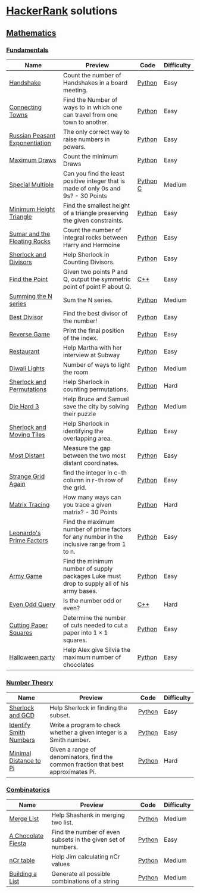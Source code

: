 # [HackerRank](https://www.hackerrank.com/) solutions

## [Mathematics](https://www.hackerrank.com/domains/mathematics)

### [Fundamentals](https://www.hackerrank.com/domains/mathematics/fundamentals)

Name | Preview | Code | Difficulty
---- | ------- | ---- | ----------
[Handshake](https://www.hackerrank.com/challenges/handshake)|Count the number of Handshakes in a board meeting.|[Python](mathematics/fundamentals/handshake.py)|Easy
[Connecting Towns](https://www.hackerrank.com/challenges/connecting-towns)|Find the Number of ways to in which one can travel from one town to another.|[Python](mathematics/fundamentals/connecting-towns.py)|Easy
[Russian Peasant Exponentiation](https://www.hackerrank.com/challenges/russian-peasant-exponentiation)|The only correct way to raise numbers in powers.|[Python](mathematics/fundamentals/russian-peasant-exponentiation.py)|Easy
[Maximum Draws](https://www.hackerrank.com/challenges/maximum-draws)|Count the minimum Draws|[Python](mathematics/fundamentals/maximum-draws.py)|Easy
[Special Multiple](https://www.hackerrank.com/challenges/special-multiple)|Can you find the least positive integer that is made of only 0s and 9s? - 30 Points|[Python](mathematics/fundamentals/special-multiple.py) [C](mathematics/fundamentals/special-multiple.c)|Medium
[Minimum Height Triangle](https://www.hackerrank.com/challenges/lowest-triangle)|Find the smallest height of a triangle preserving the given constraints.|[Python](mathematics/fundamentals/lowest-triangle.py)|Easy
[Sumar and the Floating Rocks](https://www.hackerrank.com/challenges/harry-potter-and-the-floating-rocks)|Count the number of integral rocks between Harry and Hermoine |[Python](mathematics/fundamentals/harry-potter-and-the-floating-rocks.py)|Easy
[Sherlock and Divisors](https://www.hackerrank.com/challenges/sherlock-and-divisors)|Help Sherlock in Counting Divisors.|[Python](mathematics/fundamentals/sherlock-and-divisors.py)|Easy
[Find the Point](https://www.hackerrank.com/challenges/find-point)|Given two points P and Q, output the symmetric point of point P about Q.|[C++](mathematics/fundamentals/find-point.cpp)|Easy
[Summing the N series ](https://www.hackerrank.com/challenges/summing-the-n-series)|Sum the N series.|[Python](mathematics/fundamentals/summing-the-n-series.py)|Medium
[Best Divisor](https://www.hackerrank.com/challenges/best-divisor)|Find the best divisor of the number!|[Python](mathematics/fundamentals/best-divisor.py)|Easy
[Reverse Game](https://www.hackerrank.com/challenges/reverse-game)|Print the final position of the index.|[Python](mathematics/fundamentals/reverse-game.py)|Easy
[Restaurant](https://www.hackerrank.com/challenges/restaurant)|Help Martha with her interview at Subway|[Python](mathematics/fundamentals/restaurant.py)|Easy
[Diwali Lights](https://www.hackerrank.com/challenges/diwali-lights)|Number of ways to light the room|[Python](mathematics/fundamentals/diwali-lights.py)|Medium
[Sherlock and Permutations](https://www.hackerrank.com/challenges/sherlock-and-permutations)|Help Sherlock in counting permutations.|[Python](mathematics/fundamentals/sherlock-and-permutations.py)|Hard
[Die Hard 3](https://www.hackerrank.com/challenges/die-hard-3)|Help Bruce and Samuel save the city by solving their puzzle|[Python](mathematics/fundamentals/die-hard-3.py)|Medium
[Sherlock and Moving Tiles](https://www.hackerrank.com/challenges/sherlock-and-moving-tiles)|Help Sherlock in identifying the overlapping area.|[Python](mathematics/fundamentals/sherlock-and-moving-tiles.py)|Easy
[Most Distant](https://www.hackerrank.com/challenges/most-distant)|Measure the gap between the two most distant coordinates.|[Python](mathematics/fundamentals/most-distant.py)|Easy
[Strange Grid Again](https://www.hackerrank.com/challenges/strange-grid)|find the integer in c-th column in r-th row of the grid.|[Python](mathematics/fundamentals/strange-grid.py)|Easy
[Matrix Tracing](https://www.hackerrank.com/challenges/matrix-tracing)|How many ways can you trace a given matrix? - 30 Points|[Python](mathematics/fundamentals/matrix-tracing.py)|Hard
[Leonardo's Prime Factors](https://www.hackerrank.com/challenges/leonardo-and-prime)|Find the maximum number of prime factors for any number in the inclusive range from 1 to n.|[Python](mathematics/fundamentals/leonardo-and-prime.py)|Easy
[Army Game](https://www.hackerrank.com/challenges/game-with-cells)|Find the minimum number of supply packages Luke must drop to supply all of his army bases.|[Python](mathematics/fundamentals/game-with-cells.py)|Easy
[Even Odd Query](https://www.hackerrank.com/challenges/even-odd-query)|Is the number odd or even?|[C++](mathematics/fundamentals/even-odd-query.cpp)|Hard
[Cutting Paper Squares](https://www.hackerrank.com/challenges/p1-paper-cutting)|Determine the number of cuts needed to cut a paper into $1 \times 1$ squares.|[Python](mathematics/fundamentals/p1-paper-cutting.py)|Easy
[Halloween party](https://www.hackerrank.com/challenges/halloween-party)|Help Alex give Silvia the maximum number of chocolates|[Python](mathematics/fundamentals/halloween-party.py)|Easy
### [Number Theory](https://www.hackerrank.com/domains/mathematics/number-theory)

Name | Preview | Code | Difficulty
---- | ------- | ---- | ----------
[Sherlock and GCD](https://www.hackerrank.com/challenges/sherlock-and-gcd)|Help Sherlock in finding the subset.|[Python](mathematics/number-theory/sherlock-and-gcd.py)|Easy
[Identify Smith Numbers](https://www.hackerrank.com/challenges/identify-smith-numbers)|Write a program to check whether a given integer is a Smith number.|[Python](mathematics/number-theory/identify-smith-numbers.py)|Easy
[Minimal Distance to Pi](https://www.hackerrank.com/challenges/minimal-distance-to-pi)|Given a range of denominators, find the common fraction that best approximates Pi.|[Python](mathematics/number-theory/minimal-distance-to-pi.py)|Hard
### [Combinatorics](https://www.hackerrank.com/domains/mathematics/combinatorics)

Name | Preview | Code | Difficulty
---- | ------- | ---- | ----------
[Merge List](https://www.hackerrank.com/challenges/merge-list)|Help Shashank in merging two list.|[Python](mathematics/combinatorics/merge-list.py)|Medium
[A Chocolate Fiesta](https://www.hackerrank.com/challenges/a-chocolate-fiesta)|Find the number of even subsets in the given set of numbers.|[Python](mathematics/combinatorics/a-chocolate-fiesta.py)|Easy
[nCr table](https://www.hackerrank.com/challenges/ncr-table)|Help Jim calculating nCr values|[Python](mathematics/combinatorics/ncr-table.py)|Medium
[Building a List](https://www.hackerrank.com/challenges/building-a-list)|Generate all possible combinations of a string|[Python](mathematics/combinatorics/building-a-list.py)|Medium

